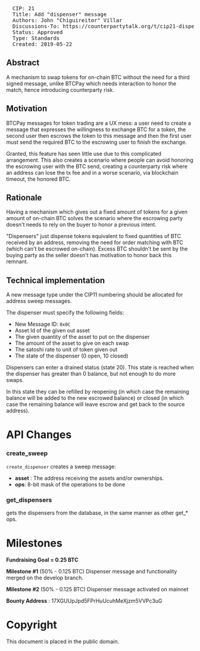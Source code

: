 <pre>
  CIP: 21
  Title: Add "dispenser" message
  Authors: John "Chiguireitor" Villar
  Discussions-To: https://counterpartytalk.org/t/cip21-dispensers/5488?u=chiguireitor
  Status: Approved
  Type: Standards
  Created: 2019-05-22
</pre>

## Abstract ##

A mechanism to swap tokens for on-chain BTC without the need for a third signed
message, unlike BTCPay which needs interaction to honor the match, hence
introducing counterparty risk.

## Motivation ##

BTCPay messages for token trading are a UX mess: a user need to create a message
that expresses the willingness to exchange BTC for a token, the second user then
escrows the token to this message and then the first user must send the required
BTC to the escrowing user to finish the exchange.

Granted, this feature has seen little use due to this complicated arrangement.
This also creates a scenario where people can avoid honoring the escrowing user
with the BTC send, creating a counterparty risk where an address can lose the
tx fee and in a worse scenario, via blockchain timeout, the honored BTC.

## Rationale ##

Having a mechanism which gives out a fixed amount of tokens for a given amount
of on-chain BTC solves the scenario where the escrowing party doesn't needs to
rely on the buyer to honor a previous intent.

"Dispensers" just dispense tokens equivalent to fixed quantities of BTC received
by an address, removing the need for order matching with BTC (which can't be
escrowed on-chain). Excess BTC shouldn't be sent by the buying party as the
seller doesn't has motivation to honor back this remnant.

## Technical implementation ##

A new message type under the CIP11 numbering should be allocated for address
sweep messages.

The dispenser must specify the following fields:

  * New Message ID: ````0x0C````
  * Asset Id of the given out asset
  * The given quantity of the asset to put on the dispenser
  * The amount of the asset to give on each swap
  * The satoshi rate to unit of token given out
  * The state of the dispenser (0 open, 10 closed)

Dispensers can enter a drained status (state 20). This state is reached when the
dispenser has greater than 0 balance, but not enough to do more swaps.

In this state they can be refilled by reopening (in which case the remaining
balance will be added to the new escrowed balance) or closed (in which case the
remaining balance will leave escrow and get back to the source address).

# API Changes

### create_sweep

`create_dispenser` creates a sweep message:

 * **asset** : The address receiving the assets and/or ownerships.
 * **ops**: 8-bit mask of the operations to be done

### get_dispensers

gets the dispensers from the database, in the same manner as other get_* ops.

# Milestones

**Fundraising Goal = 0.25 BTC**

**Milestone #1** (50% - 0.125 BTC)
Dispenser message and functionality merged on the develop branch.

**Milestone #2** (50% - 0.125 BTC)
Dispenser message activated on mainnet

**Bounty Address** : 17XGUUpJpd5FPrHuUcuhMeXjzm5VVPc3uG

# Copyright

This document is placed in the public domain.
